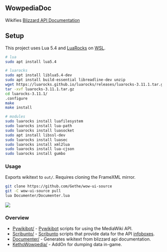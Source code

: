 ## WowpediaDoc
Wikifies [Blizzard API Documentation](https://github.com/Gethe/wow-ui-source/tree/live/Interface/AddOns/Blizzard_APIDocumentationGenerated)
 
## Setup
This project uses Lua 5.4 and [LuaRocks](https://github.com/luarocks/luarocks/blob/main/docs/installation_instructions_for_unix.md) on [WSL](https://code.visualstudio.com/docs/remote/wsl).

```sh
# lua
sudo apt install lua5.4

# luarocks
sudo apt install liblua5.4-dev
sudo apt install build-essential libreadline-dev unzip
wget https://luarocks.github.io/luarocks/releases/luarocks-3.11.1.tar.gz
tar -xvf luarocks-3.11.1.tar.gz
cd luarocks-3.11.1/
.configure
make
make install

# modules
sudo luarocks install luafilesystem
sudo luarocks install lua-path
sudo luarocks install luasocket
sudo apt install libssl-dev
sudo luarocks install luasec
sudo luarocks install xml2lua
sudo luarocks install lua-cjson
sudo luarocks install gumbo
```

### Usage
Exports wikitext to `out/`. Requires cloning the FrameXML mirror.
```sh
git clone https://github.com/Gethe/wow-ui-source
git -C wow-ui-source pull
lua Documenter/Documenter.lua
```

![](https://i.imgur.com/MqdgasV.png)

### Overview
* [Pywikibot/](https://github.com/Ketho/WowpediaDoc/tree/master/Pywikibot) - [Pywikibot](https://pypi.org/project/pywikibot/) scripts for using the MediaWiki API.
* [Scribunto/](https://github.com/Ketho/WowpediaDoc/tree/master/Scribunto) - [Scribunto](https://help.fandom.com/wiki/Extension:Scribunto) scripts that provide data for the API [infoboxes](https://wowpedia.fandom.com/wiki/Module:API_info).
* [Documenter/](https://github.com/Ketho/WowpediaDoc/tree/master/Documenter) - Generates wikitext from blizzard api documentation.
* [KethoWowpedia/](https://github.com/Ketho/WowpediaDoc/tree/master/KethoWowpedia) - AddOn for dumping data in-game.
